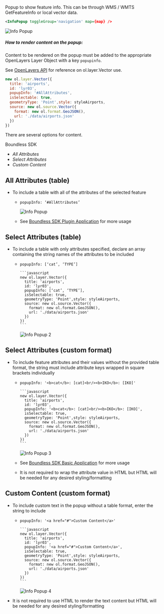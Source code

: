 Popup to show feature info. This can be through WMS / WMTS GetFeatureInfo or local vector data.

```xml
<InfoPopup toggleGroup='navigation' map={map} />
```
![Info Popup](../InfoPopup.png)

##### How to render content on the popup:

Content to be rendered on the popup must be added to the appropriate OpenLayers Layer Object with a key `popupinfo`.

See [OpenLayers API](http://openlayers.org/en/latest/apidoc/ol.layer.Vector.html) for reference on ol.layer.Vector use.

```javascript
new ol.layer.Vector({
  title: 'airports',
  id: 'lyr03',
  popupInfo: '#AllAttributes',
  isSelectable: true,
  geometryType: 'Point',style: styleAirports,
  source: new ol.source.Vector({
    format: new ol.format.GeoJSON(),
    url: './data/airports.json'
  })
})
```

There are several options for content.

Boundless SDK
* _All Attributes_
* _Select Attributes_
* _Custom Content_


All Attributes (table)
----------------

  * To include a table with all of the attributes of the selected feature

    * `popupInfo: ‘#AllAttributes’`

        ![Info Popup](../InfoPopup.png)

    * See [Boundless SDK Plugin Application](http://boundlessgeo.github.io/sdk-apps/plugin) for more usage


Select Attributes (table)
----------------

  * To include a table with only attributes specified, declare an array containing the string names of the attributes to be included

    * `popupInfo: [‘cat’, ‘TYPE’]`

          ```javascript
          new ol.layer.Vector({
            title: 'airports',
            id: 'lyr03',
            popupInfo: [‘cat’, ‘TYPE’],
            isSelectable: true,
            geometryType: 'Point',style: styleAirports,
            source: new ol.source.Vector({
              format: new ol.format.GeoJSON(),
              url: './data/airports.json'
            })
          })
          ```

        ![Info Popup 2](../InfoPopup2.png)



Select Attributes (custom format)
----------------

  * To include feature attributes and their values without the provided table format, the string must include attribute keys wrapped in square brackets individually

    * `popupInfo: '<b>cat</b>: [cat]<br/><b>IKO</b>: [IKO]'`

          ```javascript
          new ol.layer.Vector({
            title: 'airports',
            id: 'lyr03',
            popupInfo: '<b>cat</b>: [cat]<br/><b>IKO</b>: [IKO]',
            isSelectable: true,
            geometryType: 'Point',style: styleAirports,
            source: new ol.source.Vector({
              format: new ol.format.GeoJSON(),
              url: './data/airports.json'
            })
          })
          ```

        ![Info Popup 3](../InfoPopup3.png)

    * See [Boundless SDK Basic Application](http://boundlessgeo.github.io/sdk-apps/basic) for more usage

    * It is not required to wrap the attribute value in HTML but HTML will be needed for any desired styling/formatting

Custom Content (custom format)
----------------

  * To include custom text in the popup without a table format, enter the string to include

    * `popupInfo: '<a href="#">Custom Content</a>'`

          ```javascript
          new ol.layer.Vector({
            title: 'airports',
            id: 'lyr03',
            popupInfo: '<a href="#">Custom Content</a>',
            isSelectable: true,
            geometryType: 'Point',style: styleAirports,
            source: new ol.source.Vector({
              format: new ol.format.GeoJSON(),
              url: './data/airports.json'
            })
          })
          ```

        ![Info Popup 4](../InfoPopup4.png)

  * It is not required to use HTML to render the text content but HTML will be needed for any desired styling/formatting
